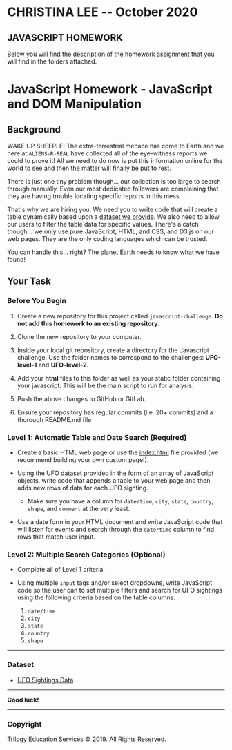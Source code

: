 # CHRISTINA LEE   -- October 2020
## JAVASCRIPT HOMEWORK

Below you will find the description of the homework assignment that you will find in the folders attached. 






# JavaScript Homework - JavaScript and DOM Manipulation

## Background

WAKE UP SHEEPLE! The extra-terrestrial menace has come to Earth and we here at `ALIENS-R-REAL` have collected all of the eye-witness reports we could to prove it! All we need to do now is put this information online for the world to see and then the matter will finally be put to rest.

There is just one tiny problem though... our collection is too large to search through manually. Even our most dedicated followers are complaining that they are having trouble locating specific reports in this mess.

That's why we are hiring you. We need you to write code that will create a table dynamically based upon a [dataset we provide](StarterCode/static/js/data.js). We also need to allow our users to filter the table data for specific values. There's a catch though... we only use pure JavaScript, HTML, and CSS, and D3.js on our web pages. They are the only coding languages which can be trusted.

You can handle this... right? The planet Earth needs to know what we have found!

## Your Task

### Before You Begin

1. Create a new repository for this project called `javascript-challenge`. **Do not add this homework to an existing repository**.

2. Clone the new repository to your computer.

3. Inside your local git repository, create a directory for the Javascript challenge. Use the folder names to correspond to the challenges: **UFO-level-1** and **UFO-level-2**.

4. Add your **html** files to this folder as well as your static folder containing your javascript. This will be the main script to run for analysis.

5. Push the above changes to GitHub or GitLab.

6. Ensure your repository has regular commits (i.e. 20+ commits) and a thorough README.md file

### Level 1: Automatic Table and Date Search (Required)

* Create a basic HTML web page or use the [index.html](StarterCode/index.html) file provided (we recommend building your own custom page!).

* Using the UFO dataset provided in the form of an array of JavaScript objects, write code that appends a table to your web page and then adds new rows of data for each UFO sighting.

  * Make sure you have a column for `date/time`, `city`, `state`, `country`, `shape`, and `comment` at the very least.

* Use a date form in your HTML document and write JavaScript code that will listen for events and search through the `date/time` column to find rows that match user input.

### Level 2: Multiple Search Categories (Optional)

* Complete all of Level 1 criteria.

* Using multiple `input` tags and/or select dropdowns, write JavaScript code so the user can to set multiple filters and search for UFO sightings using the following criteria based on the table columns:

  1. `date/time`
  2. `city`
  3. `state`
  4. `country`
  5. `shape`

- - -

### Dataset

* [UFO Sightings Data](StarterCode/static/js/data.js)

- - -

**Good luck!**

- - -

### Copyright

Trilogy Education Services © 2019. All Rights Reserved.
